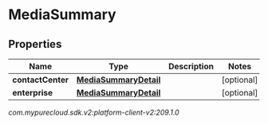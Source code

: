 # MediaSummary


## Properties

| Name | Type | Description | Notes |
| ------------ | ------------- | ------------- | ------------- |
| **contactCenter** | [**MediaSummaryDetail**](MediaSummaryDetail) |  |  [optional] |
| **enterprise** | [**MediaSummaryDetail**](MediaSummaryDetail) |  |  [optional] |




_com.mypurecloud.sdk.v2:platform-client-v2:209.1.0_
